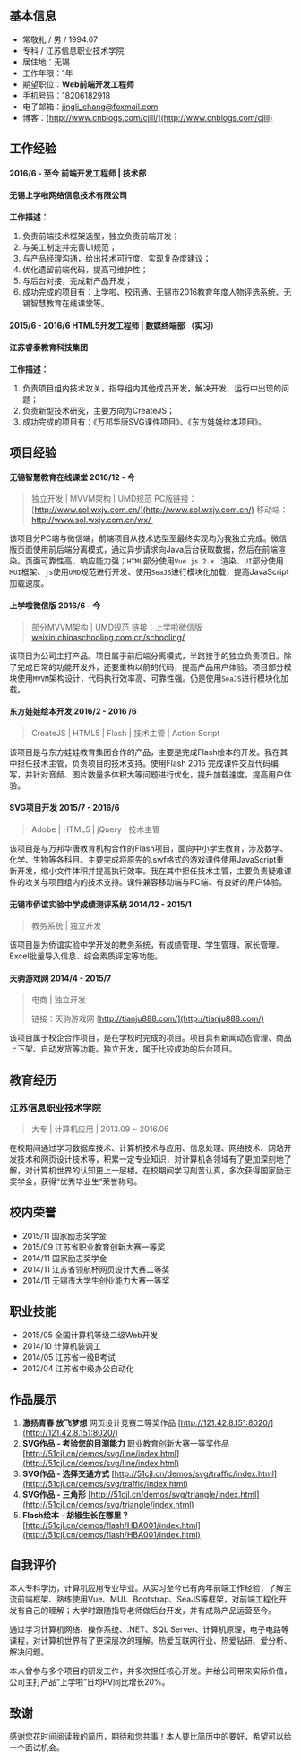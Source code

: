 ## 基本信息

- 常敬礼 / 男 / 1994.07
- 专科 / 江苏信息职业技术学院
- 居住地：无锡
- 工作年限：1年
- 期望职位：**Web前端开发工程师**
- 手机号码：18206182918
- 电子邮箱：[jingli_chang@foxmail.com](jingli_chang@foxmail.com)
- 博客：[http://www.cnblogs.com/cjlll/](http://www.cnblogs.com/cjlll)

## 工作经验

#### 2016/6 - 至今 前端开发工程师 | 技术部

#### 无锡上学啦网络信息技术有限公司

**工作描述：**

1. 负责前端技术框架选型，独立负责前端开发；
2. 与美工制定并完善UI规范；
3. 与产品经理沟通，给出技术可行度、实现复杂度建议；
4. 优化遗留前端代码，提高可维护性；
5. 与后台对接，完成新产品开发；
6. 成功完成的项目有：上学啦、校讯通、无锡市2016教育年度人物评选系统、无锡智慧教育在线课堂等。


#### **2015/6 - 2016/6** HTML5开发工程师 | 数媒终端部 （实习）

#### 江苏睿泰教育科技集团

**工作描述：**

1. 负责项目组内技术攻关，指导组内其他成员开发，解决开发、运行中出现的问题；
2. 负责新型技术研究，主要方向为CreateJS；
3. 成功完成的项目有：《万邦华唐SVG课件项目》、《东方娃娃绘本项目》。


## 项目经验

#### 无锡智慧教育在线课堂   2016/12 - 今

> 独立开发 | MVVM架构 | UMD规范
> PC版链接：[http://www.sol.wxjy.com.cn/](http://www.sol.wxjy.com.cn/)
> 移动端：http://www.sol.wxjy.com.cn/wx/ 

该项目分PC端与微信端，前端项目从技术选型至最终实现均为我独立完成。微信版页面使用前后端分离模式，通过异步请求向Java后台获取数据，然后在前端渲染。页面可靠性高、响应能力强；`HTML`部分使用`Vue.js 2.x ` 渲染、`UI`部分使用`MUI`框架、`js`使用`UMD`规范进行开发、使用`SeaJS`进行模块化加载，提高JavaScript加载速度。

#### 上学啦微信版   2016/6 - 今

> 部分MVVM架构 | UMD规范
> 链接：上学啦微信版 [weixin.chinaschooling.com.cn/schooling/](http://weixin.chinaschooling.com.cn/schooling/)

该项目为公司主打产品。项目属于前后端分离模式，半路接手的独立负责项目。除了完成日常的功能开发外，还要重构以前的代码，提高产品用户体验。项目部分模块使用`MVVM`架构设计，代码执行效率高、可靠性强。仍是使用`SeaJS`进行模块化加载。

#### 东方娃娃绘本开发   2016/2 - 2016 /6

> CreateJS | HTML5 | Flash | 技术主管 | Action Script

该项目是与东方娃娃教育集团合作的产品，主要是完成Flash绘本的开发。我在其中担任技术主管，负责项目的技术支持。使用Flash 2015 完成课件交互代码编写，并针对音频、图片数量多体积大等问题进行优化，提升加载速度，提高用户体验。

#### SVG项目开发   2015/7 - 2016/6

> Adobe | HTML5 | jQuery | 技术主管

该项目是与万邦华唐教育机构合作的Flash项目，面向中小学生教育，涉及数学、化学、生物等各科目。主要完成将原先的.swf格式的游戏课件使用JavaScript重新开发，缩小文件体积并提高执行效率。我在其中担任技术主管，主要负责疑难课件的攻关与项目组内的技术支持。课件兼容移动端与PC端、有良好的用户体验。

#### 无锡市侨谊实验中学成绩测评系统   2014/12 - 2015/1

> 教务系统 | 独立开发

该项目是为侨谊实验中学开发的教务系统，有成绩管理、学生管理、家长管理、Excel批量导入信息、综合素质评定等功能。

#### 天驹游戏网   2014/4 - 2015/7

> 电商 | 独立开发
>
> 链接：天驹游戏网 [http://tianju888.com/](http://tianju888.com/)

该项目属于校企合作项目，是在学校时完成的项目。项目具有新闻动态管理、商品上下架、自动发货等功能。独立开发，属于比较成功的后台项目。

## 教育经历

### 江苏信息职业技术学院

> 大专 | 计算机应用 | 2013.09 ~ 2016.06

在校期间通过学习数据库技术、计算机技术与应用、信息处理、网络技术、网站开发技术和网页设计技术等，积累一定专业知识，对计算机各领域有了更加深刻地了解，对计算机世界的认知更上一层楼。在校期间学习刻苦认真，多次获得国家励志奖学金，获得“优秀毕业生”荣誉称号。

## 校内荣誉

- 2015/11 国家励志奖学金
- 2015/09 江苏省职业教育创新大赛一等奖
- 2014/11 国家励志奖学金
- 2014/11 江苏省领航杯网页设计大赛二等奖
- 2014/11 无锡市大学生创业能力大赛一等奖



## 职业技能

- 2015/05 全国计算机等级二级Web开发
- 2014/10 计算机装调工
- 2014/05 江苏省一级B考试
- 2012/04 江苏省中级办公自动化

## 作品展示

1. **激扬青春 放飞梦想** 网页设计竞赛二等奖作品 [http://121.42.8.151:8020/](http://121.42.8.151:8020/)
2. **SVG作品 - 考验您的目测能力** 职业教育创新大赛一等奖作品 [http://51cjl.cn/demos/svg/line/index.html](http://51cjl.cn/demos/svg/line/index.html)
3. **SVG作品 - 选择交通方式**  [http://51cjl.cn/demos/svg/traffic/index.html](http://51cjl.cn/demos/svg/traffic/index.html)
4. **SVG作品 - 三角形**  [http://51cjl.cn/demos/svg/triangle/index.html](http://51cjl.cn/demos/svg/triangle/index.html)
5. **Flash绘本 - 胡椒生长在哪里？** [http://51cjl.cn/demos/flash/HBA001/index.html](http://51cjl.cn/demos/flash/HBA001/index.html)

## 自我评价

本人专科学历，计算机应用专业毕业。从实习至今已有两年前端工作经验，了解主流前端框架、熟练使用Vue、MUI、Bootstrap、SeaJS等框架，对前端工程化开发有自己的理解；大学时跟随指导老师做后台开发，并有成熟产品运营至今。

通过学习计算机网络、操作系统、.NET、SQL Server、计算机原理，电子电路等课程，对计算机世界有了更深层次的理解。热爱互联网行业、热爱钻研、爱分析、解决问题。

本人曾参与多个项目的研发工作，并多次担任核心开发。并给公司带来实际价值，公司主打产品“上学啦”日均PV同比增长20%。

## 致谢

感谢您花时间阅读我的简历，期待和您共事！本人要比简历中的要好，希望可以给一个面试机会。